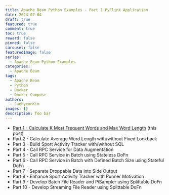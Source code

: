 ```yaml
---
title: Apache Beam Python Examples - Part 1 PyFlink Application
date: 2024-07-04
draft: true
featured: true
comment: true
toc: true
reward: false
pinned: false
carousel: false
featuredImage: false
series:
  - Apache Beam Python Examples
categories:
  - Apache Beam
tags: 
  - Apache Beam
  - Python
  - Docker
  - Docker Compose
authors:
  - JaehyeonKim
images: []
description: foo bar
---
```


* [Part 1 - Calculate K Most Frequent Words and Max Word Length](#) (this post)
* Part 2 - Calculate Average Word Length with/without Fixed Lookback
* Part 3 - Build Sport Activity Tracker with/without SQL
* Part 4 - Call RPC Service for Data Augmentation
* Part 5 - Call RPC Service in Batch using Stateless DoFn
* Part 6 - Call RPC Service in Batch with Defined Batch Size using Stateful DoFn
* Part 7 - Separate Droppable Data into Side Output
* Part 8 - Enhance Sport Activity Tracker with Runner Motivation
* Part 9 - Develop Batch File Reader and PiSampler using Splittable DoFn
* Part 10 - Develop Streaming File Reader using Splittable DoFn

